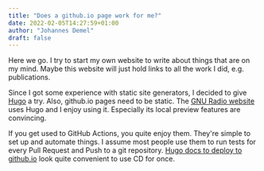 ```yaml
---
title: "Does a github.io page work for me?"
date: 2022-02-05T14:27:59+01:00
author: "Johannes Demel"
draft: false
---
```


Here we go. I try to start my own website to write about things that are on my mind. Maybe this website will just hold links to all the work I did, e.g. publications.


Since I got some experience with static site generators, I decided to give [Hugo](https://gohugo.io/) a try. Also, github.io pages need to be static. The [GNU Radio website](https://gnuradio.org) uses Hugo and I enjoy using it. Especially its local preview features are convincing.

If you get used to GitHub Actions, you quite enjoy them. They're simple to set up and automate things. I assume most people use them to run tests for every Pull Request and Push to a git repository. [Hugo docs to deploy to github.io](https://gohugo.io/hosting-and-deployment/hosting-on-github/) look quite convenient to use CD for once.
